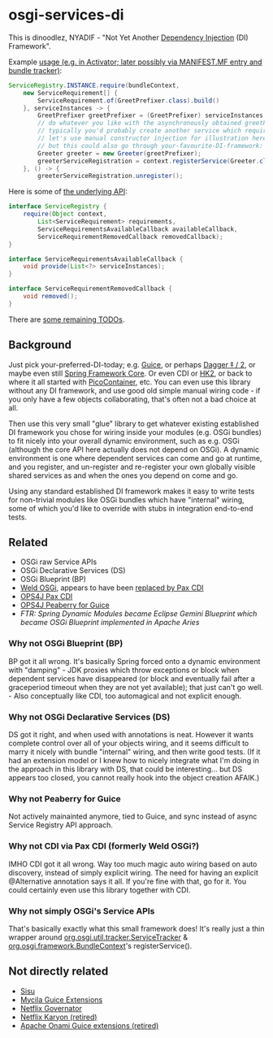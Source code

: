 # osgi-services-di

This is dinoodlez, NYADIF - "Not Yet Another [Dependency Injection](https://en.wikipedia.org/wiki/Dependency_injection) (DI) Framework".  

Example [usage (e.g. in Activator; later possibly via MANIFEST.MF entry and bundle tracker)](ch.vorburger.osgi.examples.greeter.dinoodlez.provider/src/ch/vorburger/osgi/examples/greeter/dinoodlez/provider/Activator.java):

```java
ServiceRegistry.INSTANCE.require(bundleContext, 
    new ServiceRequirement[] {
		ServiceRequirement.of(GreetPrefixer.class).build() 
	}, serviceInstances -> {
		GreetPrefixer greetPrefixer = (GreetPrefixer) serviceInstances.get(0);
		// do whatever you like with the asynchronously obtained greetPrefixer here..
		// typically you'd probably create another service which requires it;
		// let's use manual constructor injection for illustration here,
		// but this could also go through your-favourite-DI-framework:
		Greeter greeter = new Greeter(greetPrefixer);
		greeterServiceRegistration = context.registerService(Greeter.class, greeter, null);
	}, () -> {
		greeterServiceRegistration.unregister();
```

Here is some of [the underlying API](ch.vorburger.dinoodlez.osgi/src/ch/vorburger/dinoodlez/ServiceRegistry.java):

```java
interface ServiceRegistry {
    require(Object context,
        List<ServiceRequirement> requirements,
        ServiceRequirementsAvailableCallback availableCallback, 
        ServiceRequirementRemovedCallback removedCallback);
}

interface ServiceRequirementsAvailableCallback {
    void provide(List<?> serviceInstances);
}

interface ServiceRequirementRemovedCallback {
    void removed();
}
```

There are [some remaining TODOs](TODO.txt).

## Background

Just pick your-preferred-DI-today; e.g. [Guice](https://github.com/google/guice/wiki/Motivation), or perhaps [Dagger &#x2021; / 2](http://google.github.io/dagger/users-guide), or maybe even still [Spring Framework Core](http://docs.spring.io/spring/docs/current/spring-framework-reference/html/beans.html#beans-introduction).  Or even CDI or [HK2](https://hk2.java.net), or back to where it all started with [PicoContainer](http://picocontainer.com), etc.  You can even use this library without any DI framework, and use good old simple manual wiring code - if you only have a few objects collaborating, that's often not a bad choice at all.

Then use this very small "glue" library to get whatever existing established DI framework you chose for wiring inside your modules (e.g. OSGi bundles) to fit nicely into your overall dynamic environment, such as e.g. OSGi (although the core API here actually does not depend on OSGi).  A dynamic environment is one where dependent services can come and go at runtime, and you register, and un-register and re-register your own globally visible shared services as and when the ones you depend on come and go.

Using any standard established DI framework makes it easy to write tests for non-trivial modules like OSGi bundles which have "internal" wiring, some of which you'd like to override with stubs in integration end-to-end tests.


## Related

* OSGi raw Service APIs
* OSGi Declarative Services (DS)
* OSGi Blueprint (BP) 
* [Weld OSGi](https://github.com/arcane86/weld-osgi-cdi), appears to have been [replaced by Pax CDI](https://docs.jboss.org/weld/reference/latest/en-US/html/environments.html#_osgi) 
* [OPS4J Pax CDI](https://ops4j1.jira.com/wiki/display/PAXCDI/Pax+CDI)
* [OPS4J Peaberry for Guice](https://github.com/ops4j/peaberry)
* _FTR: Spring Dynamic Modules became Eclipse Gemini Blueprint which became OSGi Blueprint implemented in Apache Aries_

### Why not OSGi Blueprint (BP)

BP got it all wrong.  It's basically Spring forced onto a dynamic environment with "damping" - JDK proxies which throw exceptions or block when dependent services have disappeared (or block and eventually fail after a graceperiod timeout when they are not yet available); that just can't go well. - Also conceptually like CDI, too automagical and not explicit enough.

### Why not OSGi Declarative Services (DS)

DS got it right, and when used with annotations is neat. However it wants complete control over all of your objects wiring, and it seems difficult to marry it nicely with bundle "internal" wiring, and then write good tests.  (If it had an extension model or I knew how to nicely integrate what I'm doing in the approach in this library with DS, that could be interesting... but DS appears too closed, you cannot really hook into the object creation AFAIK.)  

### Why not Peaberry for Guice

Not actively mainainted anymore, tied to Guice, and sync instead of async Service Registry API approach. 

### Why not CDI via Pax CDI (formerly Weld OSGi?)

IMHO CDI got it all wrong.  Way too much magic auto wiring based on auto discovery, instead of simply explicit wiring.  The need for having an explicit @Alternative annotation says it all.  If you're fine with that, go for it.  You could certainly even use this library together with CDI.

### Why not simply OSGi's Service APIs

That's basically exactly what this small framework does!  It's really just a thin wrapper around [org.osgi.util.tracker.ServiceTracker](https://osgi.org/javadoc/r6/core/index.html?org/osgi/util/tracker/ServiceTracker.html) & [org.osgi.framework.BundleContext](https://osgi.org/javadoc/r6/core/index.html?org/osgi/framework/BundleContext.html)'s registerService().


## Not directly related

* [Sisu](https://www.eclipse.org/sisu/)
* [Mycila Guice Extensions](http://code.mycila.com/guice/)
* [Netflix Governator](https://github.com/Netflix/governator)
* [Netflix Karyon (retired)](https://github.com/Netflix/karyon)
* [Apache Onami Guice extensions (retired)](http://onami.apache.org)


